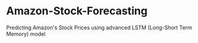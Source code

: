 # Amazon-Stock-Forecasting
Predicting Amazon's Stock Prices using advanced LSTM (Long-Short Term Memory) model
